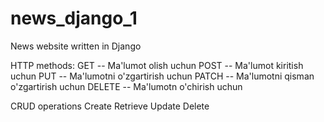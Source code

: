 # news_django_1
News website written in Django

HTTP methods:
GET -- Ma'lumot olish uchun
POST -- Ma'lumot kiritish uchun
PUT -- Ma'lumotni o'zgartirish uchun
PATCH -- Ma'lumotni qisman o'zgartirish uchun
DELETE -- Ma'lumotn o'chirish uchun


CRUD operations
Create
Retrieve
Update
Delete
